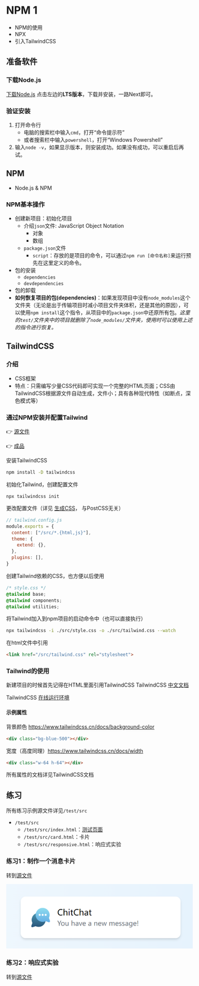 # NPM 1
- NPM的使用
- NPX
- 引入TailwindCSS

## 准备软件
### 下载Node.js
[下载Node.js](https://nodejs.org/en/)
点击左边的**LTS版本**，下载并安装，一路Next即可。
### 验证安装
1. 打开命令行
   - 电脑的搜索栏中输入`cmd`，打开“命令提示符”
   - 或者搜索栏中输入`powershell`，打开“Windows Powershell”
2. 输入`node -v`，如果显示版本，则安装成功。如果没有成功，可以重启后再试。

## NPM
- Node.js & NPM

### NPM基本操作
<!-- follow -->
- 创建新项目：初始化项目
  - 介绍`json`文件: JavaScript Object Notation
    - 对象
    - 数组
  - `package.json`文件
    - `script`：存放的是项目的命令，可以通过`npm run [命令名称]`来运行预先在这里定义的命令。
- 包的安装
  - `dependencies`
  - `devdependencies`
- 包的卸载
- **如何恢复项目的包(dependencies)**：如果发现项目中没有`node_modules`这个文件夹（无论是出于传输项目时减小项目文件夹体积，还是其他的原因），可以使用`npm install`这个指令，从项目中的`package.json`中还原所有包。*这里的`test/`文件夹中的项目就删除了`node_modules/`文件夹，使用时可以使用上述的指令进行恢复。*

## TailwindCSS
### 介绍
- CSS框架
- 特点：只需编写少量CSS代码即可实现一个完整的HTML页面；CSS由TailwindCSS根据源文件自动生成，文件小；具有各种现代特性（如断点，深色模式等）

### 通过NPM安装并配置Tailwind
👉 [源文件](./resources/index.html)

👉 [成品](./tailwind_test/src/index.html)

安装TailwindCSS
```bash
npm install -D tailwindcss
```

初始化Tailwind，创建配置文件
```
npx tailwindcss init
```

更改配置文件（详见 [生成CSS](https://www.tailwindcss.cn/docs/installation#css)， 与PostCSS无关）
```js
// tailwind.config.js
module.exports = {
  content: ["/src/*.{html,js}"],
  theme: {
    extend: {},
  },
  plugins: [],
}
```

创建Tailwind依赖的CSS，也方便以后使用
```css
/* style.css */
@tailwind base;
@tailwind components;
@tailwind utilities;
```

将Tailwind加入到npm项目的启动命令中（也可以直接执行）
```bash
npx tailwindcss -i ./src/style.css -o ./src/tailwind.css --watch
```

在html文件中引用
```html
<link href="/src/tailwind.css" rel="stylesheet">
```

### Tailwind的使用
新建项目的时候首先记得在HTML里面引用TailwindCSS
TailwindCSS [中文文档](https://www.tailwindcss.cn/docs)

TailwindCSS [在线运行环境](https://play.tailwindcss.com/)

#### 示例属性
背景颜色 https://www.tailwindcss.cn/docs/background-color
```html
<div class="bg-blue-500"></div>
```

宽度（高度同理）https://www.tailwindcss.cn/docs/width
```html
<div class="w-64 h-64"></div>
```

所有属性的文档详见TailwindCSS文档

## 练习
所有练习示例源文件详见`/test/src`
- `/test/src`
  - `/test/src/index.html`：[测试页面](./test/src/index.html)
  - `/test/src/card.html`：卡片
  - `/test/src/responsive.html`：响应式实验

### 练习1：制作一个消息卡片
转到[源文件](./test/src/card.html)

![练习1](./Practice_1.png)

### 练习2：响应式实验
转到[源文件](./test/src/responsive.html)